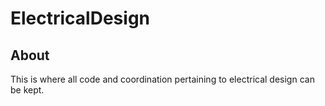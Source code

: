 # ElectricalDesign
## About
This is where all code and coordination pertaining to electrical design can be kept.
